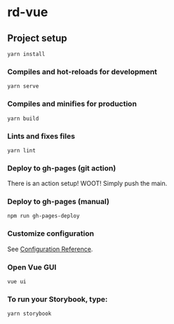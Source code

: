 # rd-vue

## Project setup
```
yarn install
```

### Compiles and hot-reloads for development
```
yarn serve
```

### Compiles and minifies for production
```
yarn build
```

### Lints and fixes files
```
yarn lint
```

### Deploy to gh-pages (git action)

There is an action setup! WOOT! Simply push the main. 

### Deploy to gh-pages (manual)
```
npm run gh-pages-deploy
```

### Customize configuration
See [Configuration Reference](https://cli.vuejs.org/config/).

### Open Vue GUI
```
vue ui
```

### To run your Storybook, type:

```
yarn storybook
```
